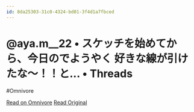 ```yaml
---
id: 8da25303-31c0-4324-bd01-3f4d1a7fbced
---
```


# @aya.m__22 • スケッチを始めてから、今日のでようやく 好きな線が引けたな〜！！と... • Threads
#Omnivore

[Read on Omnivore](https://omnivore.app/me/https-www-threads-net-aya-m-22-post-c-7-tn-rk-fpxq-b-xmt-aq-gz-z-18fad56c8f3)
[Read Original](https://www.threads.net/@aya.m__22/post/C7TNRkFpxqB/?xmt=AQGzZm2NOsGp0WC_vR5BQ-qzN_1p2qTxNHNMOLVC_ipgEQ)

